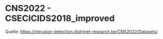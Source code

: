 # CNS2022 - CSECICIDS2018_improved

Quelle: https://intrusion-detection.distrinet-research.be/CNS2022/Datasets/
